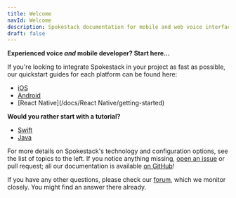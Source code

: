 ```yaml
---
title: Welcome
navId: Welcome
description: Spokestack documentation for mobile and web voice interface development
draft: false
---
```


**Experienced voice _and_ mobile developer? Start here...**

If you're looking to integrate Spokestack in your project as fast as possible, our quickstart guides for each platform can be found here:

- [iOS](/docs/iOS/getting-started)
- [Android](/docs/Android/getting-started)
- [React Native](/docs/React Native/getting-started)

**Would you rather start with a tutorial?**

- [Swift](/blog/porting-a-smart-speaker-voice-app-to-mobile-part-1)
- [Java](/blog/porting-the-alexa-minecraft-skill-to-android-using-spokestack)

For more details on Spokestack's technology and configuration options, see the list of topics to the left. If you notice anything missing, [open an issue](https://github.com/spokestack/spokestack-website/issues) or pull request; all our documentation is available [on GitHub](https://github.com/spokestack/spokestack-website/tree/develop/content/docs)!

If you have any other questions, please check our [forum](https://forum.spokestack.io/), which we monitor closely. You might find an answer there already.
